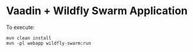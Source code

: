 # Vaadin + Wildfly Swarm Application

To execute:

```
mvn clean install
mvn -pl webapp wildfly-swarm:run
```
